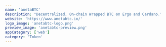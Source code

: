 ```yaml
---
name: 'anetaBTC'
description: "Decentralized, On-chain Wrapped BTC on Ergo and Cardano."
website: 'https://www.anetabtc.io/'
logo_image: 'anetabtc-logo.png'
preview_image: 'anetabtc-preview.png'
appCategory: ['web']
category: 'Token'
---
```


